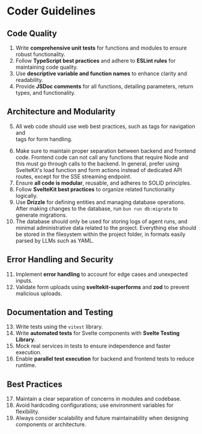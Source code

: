 # Coder Guidelines

## Code Quality

1. Write **comprehensive unit tests** for functions and modules to ensure robust functionality.
2. Follow **TypeScript best practices** and adhere to **ESLint rules** for maintaining code quality.
3. Use **descriptive variable and function names** to enhance clarity and readability.
4. Provide **JSDoc comments** for all functions, detailing parameters, return types, and functionality.

## Architecture and Modularity

5. All web code should use web best practices, such as <a> tags for navigation and <form> tags for form handling.
6. Make sure to maintain proper separation between backend and frontend code. Frontend code can not call any functions that require Node and this must go through calls to the backend. In general, prefer using SvelteKit's load function and form actions instead of dedicated API routes, except for the SSE streaming endpoint.
7. Ensure **all code is modular**, reusable, and adheres to SOLID principles.
8. Follow **SvelteKit best practices** to organize related functionality logically.
9. Use **Drizzle** for defining entities and managing database operations. After making changes to the database, run `bun run db:migrate` to generate migrations.
10. The database should only be used for storing logs of agent runs, and minimal administrative data related to the project. Everything else should be stored in the filesystem within the project folder, in formats easily parsed by LLMs such as YAML.

## Error Handling and Security

11. Implement **error handling** to account for edge cases and unexpected inputs.
12. Validate form uploads using **sveltekit-superforms** and **zod** to prevent malicious uploads.

## Documentation and Testing

13. Write tests using the `vitest` library.
14. Write **automated tests** for Svelte components with **Svelte Testing Library**.
15. Mock real services in tests to ensure independence and faster execution.
16. Enable **parallel test execution** for backend and frontend tests to reduce runtime.

## Best Practices

17. Maintain a clear separation of concerns in modules and codebase.
18. Avoid hardcoding configurations; use environment variables for flexibility.
19. Always consider scalability and future maintainability when designing components or architecture.

